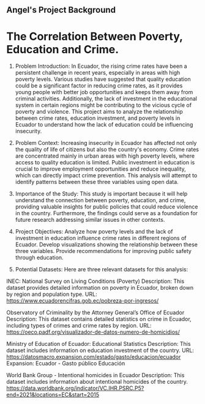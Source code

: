 ## Angel's Project Background
# The Correlation Between Poverty, Education and Crime. 

1. Problem Introduction: 
In Ecuador, the rising crime rates have been a persistent challenge in recent years, especially in areas with high poverty levels. Various studies have suggested that quality education could be a significant factor in reducing crime rates, as it provides young people with better job opportunities and keeps them away from criminal activities. Additionally, the lack of investment in the educational system in certain regions might be contributing to the vicious cycle of poverty and violence. This project aims to analyze the relationship between crime rates, education investment, and poverty levels in Ecuador to understand how the lack of education could be influencing insecurity.

2. Problem Context: 
Increasing insecurity in Ecuador has affected not only the quality of life of citizens but also the country's economy. Crime rates are concentrated mainly in urban areas with high poverty levels, where access to quality education is limited. Public investment in education is crucial to improve employment opportunities and reduce inequality, which can directly impact crime prevention. This analysis will attempt to identify patterns between these three variables using open data.

3. Importance of the Study: 
This study is important because it will help understand the connection between poverty, education, and crime, providing valuable insights for public policies that could reduce violence in the country. Furthermore, the findings could serve as a foundation for future research addressing similar issues in other contexts.

4. Project Objectives: 
Analyze how poverty levels and the lack of investment in education influence crime rates in different regions of Ecuador.
Develop visualizations showing the relationship between these three variables.
Provide recommendations for improving public safety through education.

5. Potential Datasets: 
Here are three relevant datasets for this analysis:

INEC: National Survey on Living Conditions (Poverty)
Description: This dataset provides detailed information on poverty in Ecuador, broken down by region and population type.
URL: https://www.ecuadorencifras.gob.ec/pobreza-por-ingresos/

Observatory of Criminality by the Attorney General’s Office of Ecuador
Description: This dataset contains detailed statistics on crime in Ecuador, including types of crimes and crime rates by region.
URL: https://oeco.padf.org/visualizador-de-datos-numero-de-homicidios/

Ministry of Education of Ecuador: Educational Statistics
Description: This dataset includes information on education investment of the country.
URL: https://datosmacro.expansion.com/estado/gasto/educacion/ecuador
Expansion: Ecuador - Gasto público Educación

World Bank Group - Intentional homicides in Ecuador
Description: This dataset includes information about intentional homicides of the country.
https://data.worldbank.org/indicator/VC.IHR.PSRC.P5?end=2021&locations=EC&start=2015

